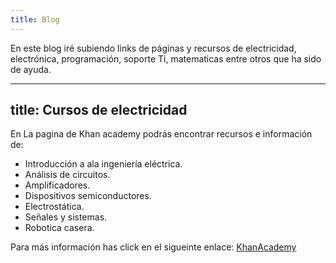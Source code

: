 ```yaml
---
title: Blog
---
```

En este blog iré subiendo links de páginas y recursos de electricidad, electrónica, programación, soporte Ti, matematicas entre otros que ha sido de ayuda.

---
title: Cursos de electricidad
---

En La pagina de Khan academy podrás encontrar recursos e información de:

  * Introducción a ala ingeniería eléctrica.
  * Análisis de circuitos.
  * Amplificadores.
  * Dispositivos semiconductores.
  * Electrostática.
  * Señales y sistemas.
  * Robotica casera.

Para más información has click en el sigueinte enlace: <a href="https://es.khanacademy.org/science/electrical-engineering"> KhanAcademy </a>
